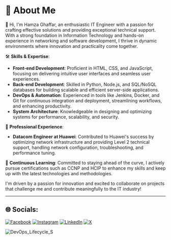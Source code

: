 # 💫 About Me
👋 Hi, I'm Hamza Ghaffar, an enthusiastic IT Engineer with a passion for crafting effective solutions and providing exceptional technical support. With a strong foundation in Information Technology and hands-on experience in networking and software development, I thrive in dynamic environments where innovation and practicality come together.



🛠️ **Skills & Expertise**:
- **Front-end Development**: Proficient in HTML, CSS, and JavaScript, focusing on delivering intuitive user interfaces and seamless user experiences.
- **Back-end Development**: Skilled in Python, Node.js, and SQL/NoSQL databases for building scalable and efficient server-side applications.
- **DevOps & Automation**: Experienced in tools like Jenkins, Docker, and Git for continuous integration and deployment, streamlining workflows, and enhancing productivity.
- **System Architecture**: Knowledgeable in designing and optimizing systems for performance, scalability, and security.

💼 **Professional Experience**:
- **Datacom Engineer at Huawei**: Contributed to Huawei's success by optimizing network infrastructure and providing Level 2 technical support, handling network configuration, troubleshooting, and performance tuning.

🌟 **Continuous Learning**: Committed to staying ahead of the curve, I actively pursue certifications such as CCNP and HCIP to enhance my skills and keep up with the latest technologies and methodologies.

I'm driven by a passion for innovation and excited to collaborate on projects that challenge me and contribute meaningfully to the IT industry!

---

## 🌐 Socials:
[![Facebook](https://img.shields.io/badge/Facebook-%231877F2.svg?logo=Facebook&logoColor=white)](https://facebook.com/calledhamzy) [![Instagram](https://img.shields.io/badge/Instagram-%23E4405F.svg?logo=Instagram&logoColor=white)](https://instagram.com/calledhamzy) [![LinkedIn](https://img.shields.io/badge/LinkedIn-%230077B5.svg?logo=linkedin&logoColor=white)](https://linkedin.com/in/hamzaghaffar) [![X](https://img.shields.io/badge/X-black.svg?logo=X&logoColor=white)](https://x.com/calledhamzy) 

![DevOps_Lifecycle_S](https://github.com/user-attachments/assets/32e7be44-ab23-4093-88ca-086852595d54)
